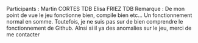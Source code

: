 Participants :
Martin CORTES TDB
Elisa FRIEZ   TDB
Remarque : De mon point de vue le jeu fonctionne bien, compile bien etc...
Un fonctionnement normal en somme. Toutefois, je ne suis pas sur de bien comprendre le fonctionnement de 
Github. AInsi si il ya des anomalies sur le jeu, merci de me contacter
